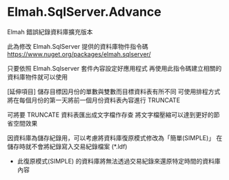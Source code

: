 # Elmah.SqlServer.Advance
Elmah 錯誤紀錄資料庫擴充版本

此為修改 Elmah.SqlServer 提供的資料庫物件指令碼
https://www.nuget.org/packages/elmah.sqlserver/

只要依照 Elmah.Sqlserver 套件內容設定好應用程式
再使用此指令碼建立相關的資料庫物件就可以使用


[延伸項目]
儲存目標因月份的單數與雙數而目標資料表有所不同
可使用排程方式將在每個月份的第一天將前一個月份資料表內容進行 TRUNCATE

可將要 TRUNCATE 資料表匯出成文字檔作存查
將文字檔壓縮可以達到更好的節省空間效果

因資料庫為儲存紀錄用，可以考慮將資料庫復原模式修改為「簡單(SIMPLE)」
在儲存時就不會將紀錄寫入交易紀錄檔案 (*.ldf)
* 此復原模式(SIMPLE) 的資料庫將無法透過交易紀錄來還原特定時間的資料庫內容
